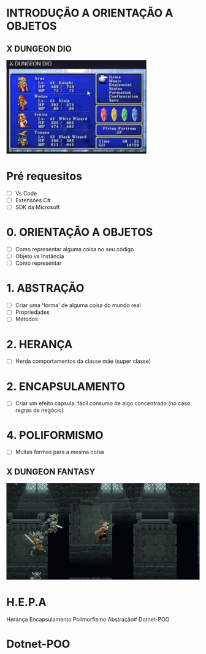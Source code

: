 # INTRODUÇÃO A ORIENTAÇÃO A OBJETOS

## X DUNGEON DIO
<img src="https://github.com/Sandra23U/Dotnet-POO/blob/master/Docs/picture.jpg" alt="imagem Dungeon">


# Pré requesitos
- [ ] Vs Code
- [ ] Extensões C#
- [ ] SDK da Microsoft

# 0. ORIENTAÇÃO A OBJETOS
- [ ] Como representar alguma coisa no seu código
- [ ] Objeto vs Instância
- [ ] Como representar

# 1. ABSTRAÇÃO
- [ ] Criar uma 'forma' de alguma coisa do mundo real
- [ ] Propriedades
- [ ] Métodos

# 2. HERANÇA
- [ ] Herda comportamentos da classe mãe (super classe)

# 2. ENCAPSULAMENTO
- [ ] Criar um efeito capsula: fácil consumo de algo concentrado (no caso regras de negócio)

# 4. POLIFORMISMO
- [ ] Muitas formas para a mesma coisa

## X DUNGEON FANTASY

<img src="https://github.com/Sandra23U/Dotnet-POO/blob/master/Docs/wizard.gif" alt="imagem Dungeon Fantasy">

# H.E.P.A
Herança
Encapsulamento
Polimorfismo
Abstração# Dotnet-POO
# Dotnet-POO
